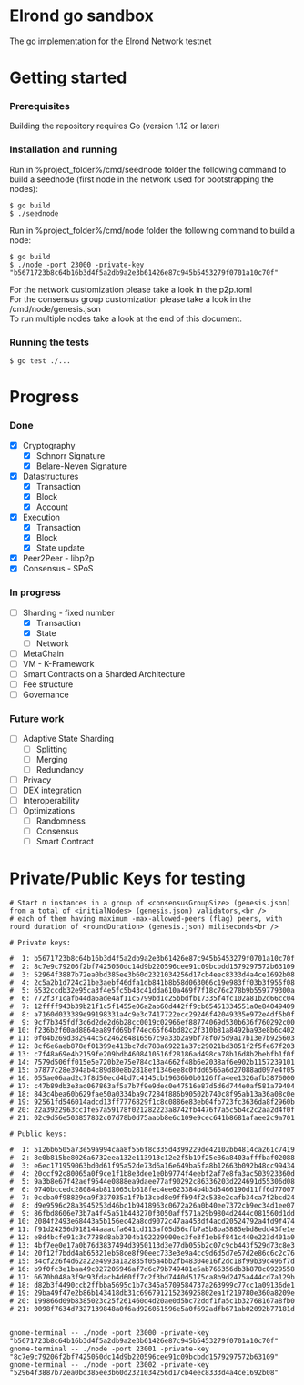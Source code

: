 # Elrond go sandbox

The go implementation for the Elrond Network testnet

# Getting started

### Prerequisites

Building the repository requires Go (version 1.12 or later)

### Installation and running

Run in  %project_folder%/cmd/seednode folder the following command to build a seednode (first node in the network
 used for bootstrapping the nodes):
 
 ```
 $ go build
 $ ./seednode
 ```
 
Run in  %project_folder%/cmd/node folder the following command to build a node:

```
$ go build
$ ./node -port 23000 -private-key "b5671723b8c64b16b3d4f5a2db9a2e3b61426e87c945b5453279f0701a10c70f"
```

For the network customization please take a look in the p2p.toml<br />
For the consensus group customization please take a look in the /cmd/node/genesis.json<br />
To run multiple nodes take a look at the end of this document.

### Running the tests
```
$ go test ./...
```

# Progress
### Done
- [x] Cryptography
  - [x] Schnorr Signature
  - [x] Belare-Neven Signature
- [x] Datastructures
  - [x] Transaction
  - [x] Block
  - [x] Account
- [x] Execution
  - [x] Transaction
  - [x] Block
  - [x] State update
- [x] Peer2Peer - libp2p
- [x] Consensus - SPoS

### In progress
- [ ] Sharding - fixed number
  - [x] Transaction
  - [x] State
  - [ ] Network
- [ ] MetaChain
- [ ] VM - K-Framework
- [ ] Smart Contracts on a Sharded Architecture
- [ ] Fee structure
- [ ] Governance

### Future work
- [ ] Adaptive State Sharding
  - [ ] Splitting
  - [ ] Merging 
  - [ ] Redundancy
- [ ] Privacy
- [ ] DEX integration
- [ ] Interoperability
- [ ] Optimizations
  - [ ] Randomness
  - [ ] Consensus
  - [ ] Smart Contract 

# Private/Public Keys for testing

```
# Start n instances in a group of <consensusGroupSize> (genesis.json) from a total of <initialNodes> (genesis.json) validators,<br />
# each of them having maximum -max-allowed-peers (flag) peers, with round duration of <roundDuration> (genesis.json) miliseconds<br />

# Private keys:

#  1: b5671723b8c64b16b3d4f5a2db9a2e3b61426e87c945b5453279f0701a10c70f
#  2: 8c7e9c79206f2bf7425050dc14d9b220596cee91c09bcbdd1579297572b63109
#  3: 52964f3887b72ea0bd385ee3b60d2321034256d17cb4eec8333d4a4ce1692b08
#  4: 2c5a2b1d724c21be3aebf46dfa1db841b8b58d063066c19e983ff03b3f955f08
#  5: 6532ccdb32e95ca3f4e5fc5b43c41dda610a469f7f18c76c278b9b559779300a
#  6: 772f371cafb44da6ade4af11c5799bd1c25bbdfb17335f4fc102a81b2d66cc04
#  7: 12ffff943b39b21f1c5f1455e06a2ab60d442ff9cb65451334551a0e84049409
#  8: a7160d033389e99198331a4c9e3c7417722ecc29246f42049335e972e4df5b0f
#  9: 9cf7b345fdf3c6d2de2d6b28cc0019c02966ef88774069d530b636f760292c00
# 10: f236b2f60ad8864ea89fd69bf74ec65f64bd82c2f310b81a8492ba93e8b6c402
# 11: 0f04b269d382944c5c246264816567c9a33b2a9bf78f075d9a17b13e7b925603
# 12: 8cf6e6aeb878ef01399e413bc7dd788a69221a37c29021bd3851f2f5fe67f203
# 13: c7f48a69e4b2159fe209bdb4608410516f28186ad498ca78b16d8b2bebfb1f0f
# 14: 7579d506ff015e5e720b2e75e784c13a4662f48b6e2038af6e902b1157239101
# 15: b7877c28e394ab4c89d80e8b2818ef1346ee8c0fdd6566a6d27088ad097e4f05
# 16: 055ae06aad2c7f8d50ecd4bd7c4145cb19636b0b0126ffa4ee1326afb3876000
# 17: c47b89db3e3ad067863af5a7b7f9e9dec0e47516e87d5d6d744e0af581a79404
# 18: 843c4bea60b629fae50a0334ba9c7284f886b90502b740c8f95ab13a36a08c0e
# 19: 92561fd546014adcd13ff7776829f1c8c0886e83eb04fb723fc3636da8f2960b
# 20: 22a3922963cc1fe57a59178f021282223a8742fb4476f7a5c5b4c2c2aa2d4f0f
# 21: 02c9d56e503857832c07d78b0d75aabb8e6c109e9cec641b8681afaee2c9a701

# Public keys:

#  1: 5126b6505a73e59a994caa8f556f8c335d4399229de42102bb4814ca261c7419
#  2: 8e0b815be8026a6732eea132e113913c12e2f5b19f25e86a8403afffbaf02088
#  3: e6ec171959063bd0d61f95a52de73d6a16e649ba5fa8b12663b092b48cc99434
#  4: 20ccf92c80065a0f9ce1f1b8e3dee1e0b9774f4eebf2af7e8fa3ac503923360d
#  5: 9a3b8e67f42aef9544e0888ea9daee77af90292c86336203d224691d55306d08
#  6: 0740bccedc28084ab811065cb618fec4ee623384b4b3d5466190d11ff6d77007
#  7: 0ccba0f98829ea9f337035a1f7b13cbd8e9ffb94f2c538e2cafb34ca7f2bcd24
#  8: d9e9596c28a3945253d46bc1b9418963c0672a26a0b40ee7372cb9ec34d1ee07
#  9: 86fbd8606e73b7a4f45a51b443270f3050aff571a29b9804d2444c081560d1dd
# 10: 2084f2493e68443a5b156ec42a8cd9072c47aa453df4acd20524792a4fd9f474
# 11: f91d24256d918144aaacfa641cd113af05d56cfb7a5b8ba5885ebd8edd43fe1e
# 12: e8d4bcfe91c3c7788d8ab3704b192229900ec3fe3f1eb6f841c440e223d401a0
# 13: 4bf7ee0e17a0b76d3837494d3950113d3e77db055b2c07c9cb443f529d73c8e3
# 14: 20f12f7bdd4ab65321eb58ce8f90eec733e3e9a4cc9d6d5d7e57d2e86c6c2c76
# 15: 34cf226f4d62a22e4993a1a2835f05a4bb2fb48304e16f2dc18f99b39c496f7d
# 16: b9f0fc3e1baa49c027205946af7d6c79b749481e5ab766356db3b878c0929558
# 17: 6670b048a3f9d93fdacb4d60ff7c2f3bd7440d5175ca8b9d2475a444cd7a129b
# 18: d82b3f4490ccb2ffbba5695c1b7c345a5709584737a263999c77cc1a09136de1
# 19: 29ba49f47e2b86b143418db31c696791215236925802ea1f219780e360a8209e
# 20: 199866d09b8385023c25f261460d4d20ae0d5bc72ddf1fa5c1b32768167a8fb0
# 21: 0098f7634d7327139848a0f6ad926051596e5a0f692adfb671ab02092b77181d


gnome-terminal -- ./node -port 23000 -private-key "b5671723b8c64b16b3d4f5a2db9a2e3b61426e87c945b5453279f0701a10c70f"
gnome-terminal -- ./node -port 23001 -private-key "8c7e9c79206f2bf7425050dc14d9b220596cee91c09bcbdd1579297572b63109"
gnome-terminal -- ./node -port 23002 -private-key "52964f3887b72ea0bd385ee3b60d2321034256d17cb4eec8333d4a4ce1692b08"
```
